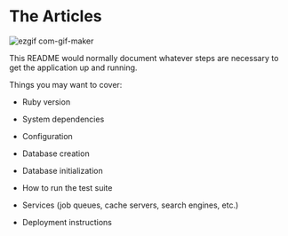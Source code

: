 # The Articles 
<p align="center">
  
  
![ezgif com-gif-maker](https://user-images.githubusercontent.com/47265493/113168572-6a221180-9262-11eb-8020-798c5a74c3d4.gif)


</p>

This README would normally document whatever steps are necessary to get the
application up and running.

Things you may want to cover:

* Ruby version

* System dependencies

* Configuration

* Database creation

* Database initialization

* How to run the test suite

* Services (job queues, cache servers, search engines, etc.)

* Deployment instructions



